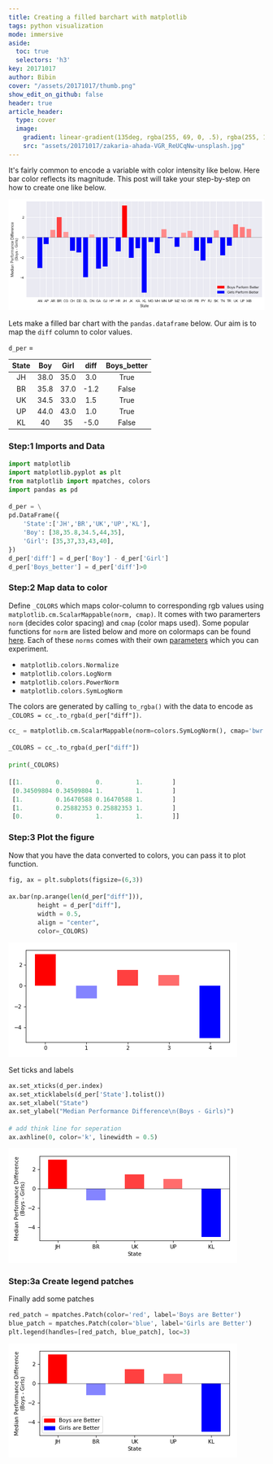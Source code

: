 ```yaml
---
title: Creating a filled barchart with matplotlib
tags: python visualization
mode: immersive
aside:
  toc: true
  selectors: 'h3'
key: 20171017
author: Bibin
cover: "/assets/20171017/thumb.png"
show_edit_on_github: false
header: true
article_header:
  type: cover
  image:
    gradient: linear-gradient(135deg, rgba(255, 69, 0, .5), rgba(255, 100, 0, .2))
    src: "assets/20171017/zakaria-ahada-VGR_ReUCqNw-unsplash.jpg"
---
```

It's fairly common to encode a variable with color intensity like below. Here bar color reflects its magnitude. This post will take your step-by-step on how to create one like below.

![barchart](/assets/20171017/barchart.png)

<!-- more -->

Lets make a filled bar chart with the `pandas.dataframe` below. Our aim is to map the `diff` column to color values.

`d_per` = 

| State 	| Boy	| Girl	|   diff	| Boys_better 	|
|:-----:	|:----:	|:-----:	|:----:	|:-----:	|
|   JH  	| 38.0 	| 35.0 	| 3.0 	|True |
|   BR  	| 35.8 	| 37.0 	| -1.2 	|False	|
|   UK  	| 34.5 	| 33.0 	| 1.5 	|True	|
|   UP  	| 44.0 	| 43.0 	| 1.0 	|True	|
|   KL    | 40    | 35    | -5.0  |False|


### Step:1 Imports and Data

```python
import matplotlib
import matplotlib.pyplot as plt
from matplotlib import mpatches, colors
import pandas as pd

d_per = \
pd.DataFrame({
    'State':['JH','BR','UK','UP','KL'],
    'Boy': [38,35.8,34.5,44,35],
    'Girl': [35,37,33,43,40],
})
d_per['diff'] = d_per['Boy'] - d_per['Girl']
d_per['Boys_better'] = d_per['diff']>0

```

### Step:2 Map data to color

Define `_COLORS` which maps color-column to corresponding rgb values using `matplotlib.cm.ScalarMappable(norm, cmap)`. It comes with two paramerters `norm` (decides color spacing) and `cmap` (color maps used). Some popular functions for `norm` are listed below and more on colormaps can be found [here](https://matplotlib.org/3.1.1/tutorials/colors/colormaps.html). Each of these `norms` comes with their own [parameters](https://het.as.utexas.edu/HET/Software/Matplotlib/api/colors_api.html) which you can experiment.

- `matplotlib.colors.Normalize`
- `matplotlib.colors.LogNorm`
- `matplotlib.colors.PowerNorm`
- `matplotlib.colors.SymLogNorm`

The colors are generated by calling `to_rgba()` with the data to encode as `_COLORS = cc_.to_rgba(d_per["diff"])`.

```python
cc_ = matplotlib.cm.ScalarMappable(norm=colors.SymLogNorm(), cmap='bwr')

_COLORS = cc_.to_rgba(d_per["diff"])

print(_COLORS)

[[1.         0.         0.         1.        ]
 [0.34509804 0.34509804 1.         1.        ]
 [1.         0.16470588 0.16470588 1.        ]
 [1.         0.25882353 0.25882353 1.        ]
 [0.         0.         1.         1.        ]]

```

### Step:3 Plot the figure

Now that you have the data converted to colors, you can pass it to plot function.



```python
fig, ax = plt.subplots(figsize=(6,3))

ax.bar(np.arange(len(d_per["diff"])),
        height = d_per["diff"],
        width = 0.5, 
        align = "center", 
        color=_COLORS)
```

![0](/assets/20171017/0.png)

Set ticks and labels

```python
ax.set_xticks(d_per.index)
ax.set_xticklabels(d_per['State'].tolist())
ax.set_xlabel("State")
ax.set_ylabel("Median Performance Difference\n(Boys - Girls)")

# add think line for seperation
ax.axhline(0, color='k', linewidth = 0.5)
```

![1](/assets/20171017/1.png)


### Step:3a Create legend patches
Finally add some patches

```python
red_patch = mpatches.Patch(color='red', label='Boys are Better')
blue_patch = mpatches.Patch(color='blue', label='Girls are Better')
plt.legend(handles=[red_patch, blue_patch], loc=3)
```

![2](/assets/20171017/2.png)

<br>